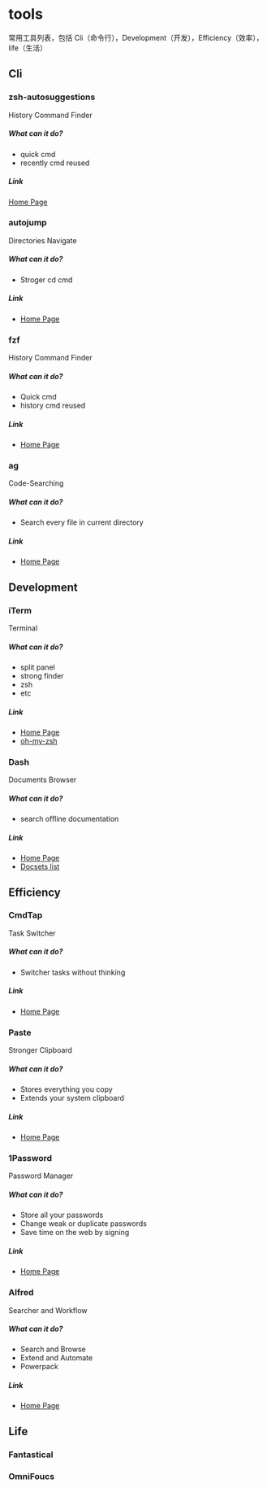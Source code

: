 # tools

常用工具列表，包括 Cli（命令行），Development（开发），Efficiency（效率），life（生活）

## Cli

### zsh-autosuggestions

History Command Finder

##### What can it do?

 * quick cmd
 * recently cmd reused
  
##### Link

[Home Page](https://github.com/zsh-users/zsh-autosuggestions)

### autojump

Directories Navigate

##### What can it do?

  * Stroger cd cmd

##### Link

  * [Home Page](https://github.com/wting/autojump)

### fzf

History Command Finder

##### What can it do?

 * Quick cmd
 * history cmd reused

##### Link

 * [Home Page](https://github.com/junegunn/fzf)

### ag

Code-Searching

##### What can it do?

 * Search every file in current directory

##### Link

 * [Home Page](https://github.com/ggreer/the_silver_searcher)

## Development

### iTerm

Terminal

##### What can it do?

 * split panel
 * strong finder
 * zsh
 * etc

##### Link

 * [Home Page](https://www.iterm2.com/)
 * [oh-my-zsh](https://github.com/robbyrussell/oh-my-zsh)

### Dash

Documents Browser

##### What can it do?

 * search offline documentation

##### Link

 * [Home Page](https://kapeli.com/dash/)
 * [Docsets list](https://kapeli.com/docset_links)

## Efficiency

### CmdTap

Task Switcher

##### What can it do?

 * Switcher tasks without thinking 

##### Link

 * [Home Page](http://www.yingdev.com/projects/cmdtap/)

### Paste

Stronger Clipboard

##### What can it do?

 * Stores everything you copy
 * Extends your system clipboard 

##### Link

 * [Home Page](http://pasteapp.me/)

### 1Password

Password Manager

##### What can it do?

 * Store all your passwords
 * Change weak or duplicate passwords
 * Save time on the web by signing

##### Link

 * [Home Page](https://1password.com/)

### Alfred

Searcher and Workflow

##### What can it do?

 * Search and Browse
 * Extend and Automate
 * Powerpack

##### Link

 * [Home Page](https://www.alfredapp.com/)

## Life

### Fantastical

### OmniFoucs
